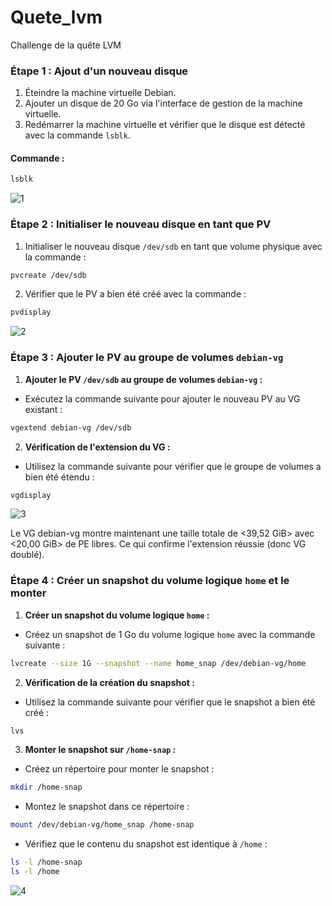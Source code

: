 # Quete_lvm
Challenge de la quête LVM
### Étape 1 : Ajout d'un nouveau disque

1. Éteindre la machine virtuelle Debian.
2. Ajouter un disque de 20 Go via l'interface de gestion de la machine virtuelle.
3. Redémarrer la machine virtuelle et vérifier que le disque est détecté avec la commande `lsblk`.

#### Commande :
```bash
lsblk
```
![1](https://github.com/user-attachments/assets/571e1907-3ab6-4f24-814e-10c07e2ba601)



### Étape 2 : Initialiser le nouveau disque en tant que PV

1. Initialiser le nouveau disque `/dev/sdb` en tant que volume physique avec la commande :
   
```bash
pvcreate /dev/sdb
```

2. Vérifier que le PV a bien été créé avec la commande :

```bash
pvdisplay
```

![2](https://github.com/user-attachments/assets/62665736-eb19-49f3-91e7-aa662cf50aef)

 
### Étape 3 : Ajouter le PV au groupe de volumes `debian-vg`

1. **Ajouter le PV `/dev/sdb` au groupe de volumes `debian-vg` :**

- Exécutez la commande suivante pour ajouter le nouveau PV au VG existant :

```bash
vgextend debian-vg /dev/sdb
```

2. **Vérification de l'extension du VG :**
- Utilisez la commande suivante pour vérifier que le groupe de volumes a bien été étendu :

```bash
vgdisplay
```

![3](https://github.com/user-attachments/assets/e112ab91-6700-4b14-872f-94d321476874)


Le VG debian-vg montre maintenant une taille totale de <39,52 GiB> avec <20,00 GiB> de PE libres.
Ce qui confirme l'extension réussie (donc VG doublé).

### Étape 4 : Créer un snapshot du volume logique `home` et le monter

1. **Créer un snapshot du volume logique `home` :**

- Créez un snapshot de 1 Go du volume logique `home` avec la commande suivante :

```bash
lvcreate --size 1G --snapshot --name home_snap /dev/debian-vg/home
```

2. **Vérification de la création du snapshot :**
 
- Utilisez la commande suivante pour vérifier que le snapshot a bien été créé :
   
```bash
lvs
```

3. **Monter le snapshot sur `/home-snap` :**

- Créez un répertoire pour monter le snapshot :
   
```bash
mkdir /home-snap
```
- Montez le snapshot dans ce répertoire :
   
```bash
mount /dev/debian-vg/home_snap /home-snap
```
- Vérifiez que le contenu du snapshot est identique à `/home` :
   
```bash
ls -l /home-snap
ls -l /home
```

![4](https://github.com/user-attachments/assets/8c6e2c6f-294e-4fb7-91a5-db842935e3dc)


